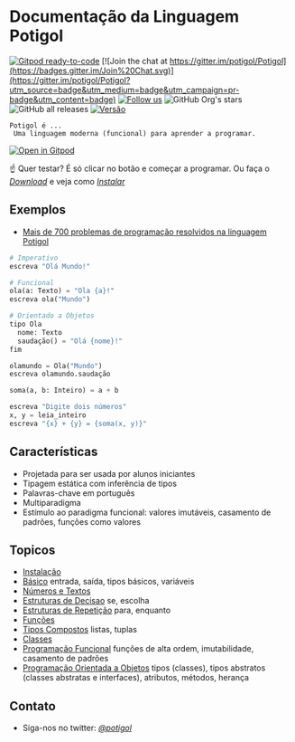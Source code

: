 # Documentação da Linguagem Potigol
[![Gitpod ready-to-code](https://img.shields.io/badge/Gitpod-ready--to--code-blue?logo=gitpod)](https://gitpod.io/#https://github.com/potigol/gitpod)
[![Join the chat at https://gitter.im/potigol/Potigol](https://badges.gitter.im/Join%20Chat.svg)](https://gitter.im/potigol/Potigol?utm_source=badge&utm_medium=badge&utm_campaign=pr-badge&utm_content=badge)
[![Follow us](https://img.shields.io/twitter/follow/potigol.svg?style=social)](http://twitter.com/potigol)
![GitHub Org's stars](https://img.shields.io/github/stars/potigol?style=social)
![GitHub all releases](https://img.shields.io/github/downloads/potigol/potigol/total)
[![Versão](https://img.shields.io/badge/Versão-1.0-green)](https://github.com/potigol/Potigol/releases)

<!--a href="hacktoberfest"><img src="https://hacktoberfest.digitalocean.com/_nuxt/img/logo-hacktoberfest-full.f42e3b1.svg" width=250></a-->

<!-- [![Open in Gitpod](https://gitpod.io/button/open-in-gitpod.svg)](https://gitpod.io#https://github.com/potigol/gitpod) -->

<!-- [![IFRN](logo_ifrn_40.png)](https://www.ifrn.edu.br) -->

```tip
Potigol é ...
 Uma linguagem moderna (funcional) para aprender a programar.
```

[![Open in Gitpod](https://gitpod.io/button/open-in-gitpod.svg)](https://gitpod.io/#https://github.com/potigol/potigol-image)

:point_up: Quer testar? É só clicar no botão e começar a programar. Ou 
faça o *[Download](https://github.com/potigol/Potigol/releases)* e veja como *[Instalar](https://github.com/potigol/Potigol#como-usar)*

## Exemplos

 - [Mais de 700 problemas de programação resolvidos na linguagem Potigol](https://potigol.github.io/beecrowd/)


```python
# Imperativo
escreva "Olá Mundo!"

# Funcional
ola(a: Texto) = "Ola {a}!"
escreva ola("Mundo")

# Orientado a Objetos
tipo Ola
  nome: Texto
  saudação() = "Olá {nome}!"
fim

olamundo = Ola("Mundo")
escreva olamundo.saudação
```

```python
soma(a, b: Inteiro) = a + b

escreva "Digite dois números"
x, y = leia_inteiro
escreva "{x} + {y} = {soma(x, y)}"
```

## Características
 * Projetada para ser usada por alunos iniciantes
 * Tipagem estática com inferência de tipos
 * Palavras-chave em português
 * Multiparadigma
 * Estímulo ao paradigma funcional: valores imutáveis, casamento de padrões, funções como valores

## Topicos

 * [Instalação](instalacao)
 * [Básico](basico) entrada, saída, tipos básicos, variáveis
 * [Números e Textos](numeros_textos)
 * [Estruturas de Decisao](estruturas/decisao) se, escolha
 * [Estruturas de Repetição](estruturas/repeticao) para, enquanto
 * [Funções](funcoes)
 * [Tipos Compostos](lista_tupla) listas, tuplas
 * [Classes](tipos)
 * [Programação Funcional](funcional) funções de alta ordem, imutabilidade, casamento de padrões
 * [Programação Orientada a Objetos](objetos) tipos (classes), tipos abstratos (classes abstratas e interfaces), atributos, métodos, herança  

## Contato

 - Siga-nos no twitter: *[@potigol](https://twitter.com/potigol)*
